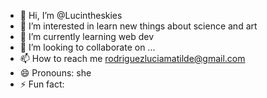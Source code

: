 - 👋 Hi, I’m @Lucintheskies
- 👀 I’m interested in learn new things about science and art
- 🌱 I’m currently learning web dev
- 💞️ I’m looking to collaborate on ...
- 📫 How to reach me rodriguezluciamatilde@gmail.com
- 😄 Pronouns: she
- ⚡ Fun fact: 

<!---
Lucintheskies/Lucintheskies is a ✨ special ✨ repository because its `README.md` (this file) appears on your GitHub profile.
You can click the Preview link to take a look at your changes.
--->
